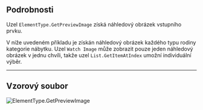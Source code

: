 ## Podrobnosti
Uzel `ElementType.GetPreviewImage` získá náhledový obrázek vstupního prvku.

V níže uvedeném příkladu je získán náhledový obrázek každého typu rodiny kategorie nábytku. Uzel `Watch Image` může zobrazit pouze jeden náhledový obrázek v jednu chvíli, takže uzel `List.GetItemAtIndex` umožní individuální výběr.
___
## Vzorový soubor

![ElementType.GetPreviewImage](./Revit.Elements.ElementType.GetPreviewImage_img.jpg)
